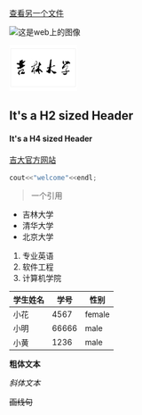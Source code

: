 [查看另一个文件](https://github.com/Alan-Dong/homework/blob/main/README.md)


![这是web上的图像](https://img2.baidu.com/it/u=2996154517,347072896&fm=26&fmt=auto&gp=0.jpg)


![这是文件目录里的图像](https://github.com/Alan-Dong/homework/blob/main/ADD82D96A79D34B106A13788F6A_9E2E1163_124F.jpg)



## It's a H2 sized Header



#### It's a H4 sized Header



[吉大官方网站](https://www.jlu.edu.cn/)



```c++
cout<<"welcome"<<endl;
```



> 一个引用



- 吉林大学
- 清华大学
- 北京大学



1. 专业英语
2. 软件工程
3. 计算机学院



| 学生姓名 | 学号 | 性别 |
| -------- | ---- | ---- |
| 小花     | 4567 | female|
| 小明     | 66666| male   |
| 小黄     | 1236 | male  |

**粗体文本**

*斜体文本*

~~画线句~~
